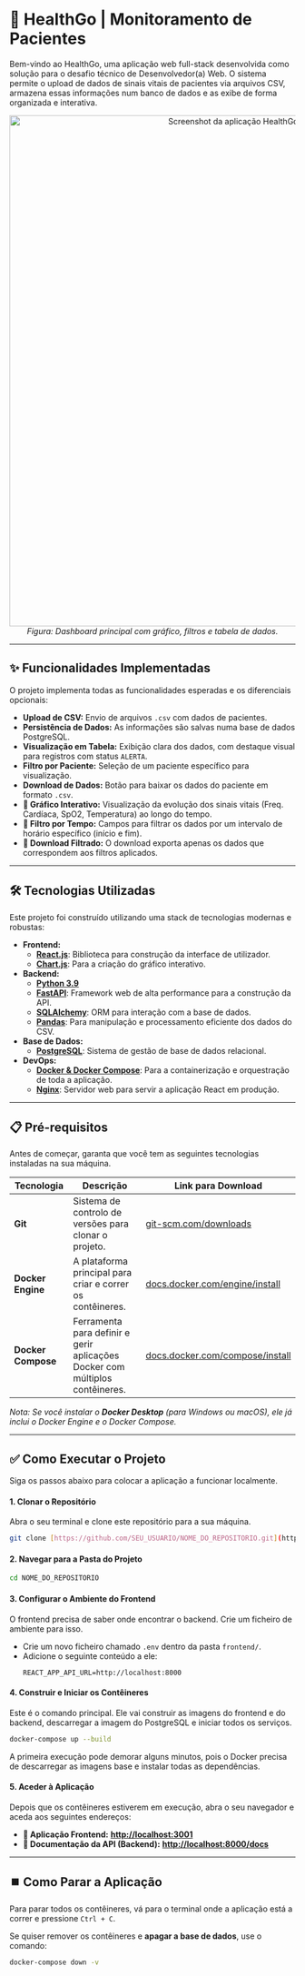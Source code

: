 # 🚀 HealthGo | Monitoramento de Pacientes

Bem-vindo ao HealthGo, uma aplicação web full-stack desenvolvida como solução para o desafio técnico de Desenvolvedor(a) Web. O sistema permite o upload de dados de sinais vitais de pacientes via arquivos CSV, armazena essas informações num banco de dados e as exibe de forma organizada e interativa.

<p align="center">
  <img src="./dashboard_screenshot_displays_patient_vital_sign.jpg" alt="Screenshot da aplicação HealthGo em funcionamento" width="900"/>
  <br>
  <em>Figura: Dashboard principal com gráfico, filtros e tabela de dados.</em>
</p>

---

## ✨ Funcionalidades Implementadas

O projeto implementa todas as funcionalidades esperadas e os diferenciais opcionais:

* **Upload de CSV:** Envio de arquivos `.csv` com dados de pacientes.
* **Persistência de Dados:** As informações são salvas numa base de dados PostgreSQL.
* **Visualização em Tabela:** Exibição clara dos dados, com destaque visual para registros com status `ALERTA`.
* **Filtro por Paciente:** Seleção de um paciente específico para visualização.
* **Download de Dados:** Botão para baixar os dados do paciente em formato `.csv`.
* **🌟 Gráfico Interativo:** Visualização da evolução dos sinais vitais (Freq. Cardíaca, SpO2, Temperatura) ao longo do tempo.
* **🌟 Filtro por Tempo:** Campos para filtrar os dados por um intervalo de horário específico (início e fim).
* **🌟 Download Filtrado:** O download exporta apenas os dados que correspondem aos filtros aplicados.

---

## 🛠️ Tecnologias Utilizadas

Este projeto foi construído utilizando uma stack de tecnologias modernas e robustas:

* **Frontend:**
    * [**React.js**](https://reactjs.org/): Biblioteca para construção da interface de utilizador.
    * [**Chart.js**](https://www.chartjs.org/): Para a criação do gráfico interativo.
* **Backend:**
    * [**Python 3.9**](https://www.python.org/)
    * [**FastAPI**](https://fastapi.tiangolo.com/): Framework web de alta performance para a construção da API.
    * [**SQLAlchemy**](https://www.sqlalchemy.org/): ORM para interação com a base de dados.
    * [**Pandas**](https://pandas.pydata.org/): Para manipulação e processamento eficiente dos dados do CSV.
* **Base de Dados:**
    * [**PostgreSQL**](https://www.postgresql.org/): Sistema de gestão de base de dados relacional.
* **DevOps:**
    * [**Docker & Docker Compose**](https://www.docker.com/): Para a containerização e orquestração de toda a aplicação.
    * [**Nginx**](https://www.nginx.com/): Servidor web para servir a aplicação React em produção.

---

## 📋 Pré-requisitos

Antes de começar, garanta que você tem as seguintes tecnologias instaladas na sua máquina.

| Tecnologia        | Descrição                                      | Link para Download                                                              |
| ----------------- | ---------------------------------------------- | ------------------------------------------------------------------------------- |
| **Git** | Sistema de controlo de versões para clonar o projeto.   | [git-scm.com/downloads](https://git-scm.com/downloads)                          |
| **Docker Engine** | A plataforma principal para criar e correr os contêineres. | [docs.docker.com/engine/install](https://docs.docker.com/engine/install/)     |
| **Docker Compose**| Ferramenta para definir e gerir aplicações Docker com múltiplos contêineres. | [docs.docker.com/compose/install](https://docs.docker.com/compose/install/) |

*Nota: Se você instalar o **Docker Desktop** (para Windows ou macOS), ele já inclui o Docker Engine e o Docker Compose.*

---

## ✅ Como Executar o Projeto

Siga os passos abaixo para colocar a aplicação a funcionar localmente.

#### 1. Clonar o Repositório

Abra o seu terminal e clone este repositório para a sua máquina.
```bash
git clone [https://github.com/SEU_USUARIO/NOME_DO_REPOSITORIO.git](https://github.com/SEU_USUARIO/NOME_DO_REPOSITORIO.git)
```

#### 2. Navegar para a Pasta do Projeto

```bash
cd NOME_DO_REPOSITORIO
```

#### 3. Configurar o Ambiente do Frontend

O frontend precisa de saber onde encontrar o backend. Crie um ficheiro de ambiente para isso.

* Crie um novo ficheiro chamado `.env` dentro da pasta `frontend/`.
* Adicione o seguinte conteúdo a ele:
    ```
    REACT_APP_API_URL=http://localhost:8000
    ```

#### 4. Construir e Iniciar os Contêineres

Este é o comando principal. Ele vai construir as imagens do frontend e do backend, descarregar a imagem do PostgreSQL e iniciar todos os serviços.

```bash
docker-compose up --build
```

A primeira execução pode demorar alguns minutos, pois o Docker precisa de descarregar as imagens base e instalar todas as dependências.

#### 5. Aceder à Aplicação

Depois que os contêineres estiverem em execução, abra o seu navegador e aceda aos seguintes endereços:

* **🚀 Aplicação Frontend:** [**http://localhost:3001**](http://localhost:3001)
* **📄 Documentação da API (Backend):** [**http://localhost:8000/docs**](http://localhost:8000/docs)

---

## ⏹️ Como Parar a Aplicação

Para parar todos os contêineres, vá para o terminal onde a aplicação está a correr e pressione `Ctrl + C`.

Se quiser remover os contêineres e **apagar a base de dados**, use o comando:
```bash
docker-compose down -v
```